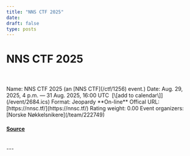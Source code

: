 ```yaml
---
title: "NNS CTF 2025"
date: 
draft: false
type: posts
---
```

# NNS CTF 2025

<br/>

<br/>
Name: NNS CTF 2025 (an [NNS CTF](/ctf/1256) event.)  
Date: Aug. 29, 2025, 4 p.m. — 31 Aug. 2025, 16:00 UTC  [\[add to calendar\]](/event/2684.ics)  
Format: Jeopardy  
**On-line**  
Offical URL: [https://nnsc.tf/](https://nnsc.tf/)  
Rating weight: 0.00  
Event organizers: [Norske Nøkkelsnikere](/team/222749)

#### [Source](https://ctftime.org/event/2684)

<br/>
---
